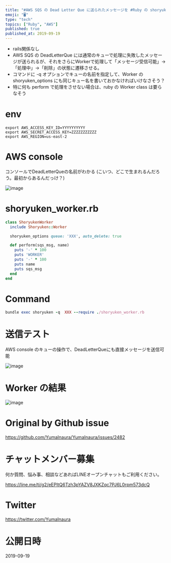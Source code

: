 ```yaml
---
title: "#AWS SQS の Dead Letter Que に送られたメッセージを #Ruby の shoryuken gem の Worker "
emoji: "🖥"
type: "tech"
topics: ["Ruby", "AWS"]
published: true
published_at: 2019-09-19
---
```


- rails関係なし
- AWS SQS の DeadLetterQue には通常のキューで処理に失敗したメッセージが送られるが、それをさらにWorkerで処理して「メッセージ受信可能」->「処理中」->「削除」の状態に遷移させる。
- コマンドに -q オプションでキューの名前を指定して、Worker の shoryuken_options にも同じキュー名を書いておかなければいけなさそう？
- 特に何も perform で処理をさせない場合は、ruby の Worker class は要らなそう

# env

```
export AWS_ACCESS_KEY_ID=YYYYYYYYYY
export AWS_SECRET_ACCESS_KEY=ZZZZZZZZZZZ
export AWS_REGION=us-east-2
```

# AWS console

コンソールでDeadLetterQueの名前がわかる (こいつ、どこで生まれるんだろう。最初からあるんだっけ？)

![image](https://user-images.githubusercontent.com/13635059/65211462-cd61ae00-dad9-11e9-844f-e03026fc0592.png)


# shoryuken_worker.rb

```rb
class ShoryukenWorker
  include Shoryuken::Worker

  shoryuken_options queue: 'XXX', auto_delete: true

  def perform(sqs_msg, name)
    puts '-' * 100
    puts 'WORKER'
    puts '-' * 100
    puts name
    puts sqs_msg
  end
end
```

# Command

```rb
bundle exec shoryuken -q  XXX --require ./shoryuken_worker.rb
```

# 送信テスト

AWS console のキューの操作で、DeadLetterQueにも直接メッセージを送信可能

![image](https://user-images.githubusercontent.com/13635059/65211438-ac00c200-dad9-11e9-899d-b43c99b77b5e.png)

# Worker の結果


![image](https://user-images.githubusercontent.com/13635059/65211448-ba4ede00-dad9-11e9-8dc2-c781f36a92eb.png)


# Original by Github issue

https://github.com/YumaInaura/YumaInaura/issues/2482








<!-- Update From Qiita API -->

# チャットメンバー募集


何か質問、悩み事、相談などあればLINEオープンチャットもご利用ください。

https://line.me/ti/g2/eEPltQ6Tzh3pYAZV8JXKZqc7PJ6L0rpm573dcQ





# Twitter


https://twitter.com/YumaInaura


<!-- Update From Qiita API -->



# 公開日時

2019-09-19
